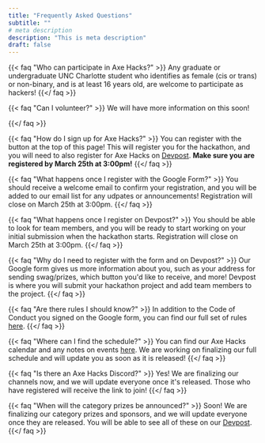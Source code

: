 ```yaml
---
title: "Frequently Asked Questions"
subtitle: ""
# meta description
description: "This is meta description"
draft: false
---
```



{{< faq "Who can participate in Axe Hacks?" >}}
Any graduate or undergraduate UNC Charlotte student who identifies as female (cis or trans) or non-binary,
and is at least 16 years old, are welcome to participate as hackers!
{{</ faq >}}

{{< faq "Can I volunteer?" >}}
We will have more information on this soon!
<!-- We are currently looking for Mentors, Judges, and Sponsors! You can find more information about these roles [here](https://gwc-uncc.github.io/axe-hacks-2022/volunteer/) page. If you are interested, please [contact us](https://gwc-uncc.github.io/axe-hacks-2022/contact/)! -->
{{</ faq >}}

{{< faq "How do I sign up for Axe Hacks?" >}}
You can register with the button at the top of this page! This will register you for the hackathon, and you will need to also register for Axe Hacks on [Devpost](https://axe-hacks-2022.devpost.com/). **Make sure you are registered by March 25th at 3:00pm!**
{{</ faq >}}

{{< faq "What happens once I register with the Google Form?" >}}
You should receive a welcome email to confirm your registration, and you will be added to our email list for any udpates or announcements! Registration will close on March 25th at 3:00pm.
{{</ faq >}}

{{< faq "What happens once I register on Devpost?" >}}
You should be able to look for team members, and you will be ready to start working on your initial submission when the hackathon starts. Registration will close on March 25th at 3:00pm.
{{</ faq >}}

{{< faq "Why do I need to register with the form and on Devpost?" >}}
Our Google form gives us more information about you, such as your address for sending swag/prizes, which button you'd like to receive, and more! Devpost is where you will submit your hackathon project and add team members to the project.
{{</ faq >}}

{{< faq "Are there rules I should know?" >}}
In addition to the Code of Conduct you signed on the Google form, you can find our full set of rules [here](https://gwc-uncc.github.io/axe-hacks-2022/hackathon-rules/).
{{</ faq >}}

{{< faq "Where can I find the schedule?" >}}
You can find our Axe Hacks calendar and any notes on events [here](https://gwc-uncc.github.io/axe-hacks-2022/blog/). We are working on finalizing our full schedule and will update you as soon as it is released!
{{</ faq >}}

{{< faq "Is there an Axe Hacks Discord?" >}}
Yes! We are finalizing our channels now, and we will update everyone once it's released. Those who have registered will receive the link to join!
{{</ faq >}}

{{< faq "When will the category prizes be announced?" >}}
Soon! We are finalizing our category prizes and sponsors, and we will update everyone once they are released. You will be able to see all of these on our [Devpost](https://axe-hacks-2022.devpost.com/).
{{</ faq >}}
